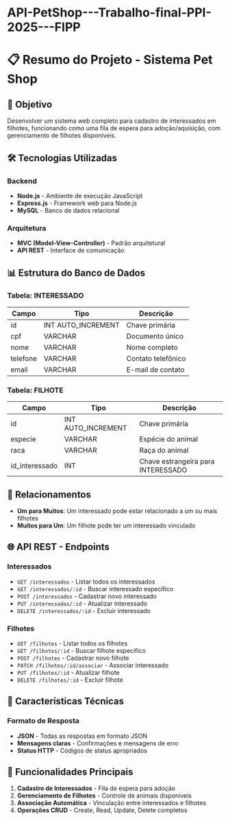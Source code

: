 # API-PetShop---Trabalho-final-PPI-2025---FIPP
# 📋 Resumo do Projeto - Sistema Pet Shop

## 🎯 **Objetivo**
Desenvolver um sistema web completo para cadastro de interessados em filhotes, funcionando como uma fila de espera para adoção/aquisição, com gerenciamento de filhotes disponíveis.

## 🛠 **Tecnologias Utilizadas**

### **Backend**
- **Node.js** - Ambiente de execução JavaScript
- **Express.js** - Framework web para Node.js
- **MySQL** - Banco de dados relacional

### **Arquitetura**
- **MVC (Model-View-Controller)** - Padrão arquitetural
- **API REST** - Interface de comunicação

## 📊 **Estrutura do Banco de Dados**

### **Tabela: INTERESSADO**
| Campo | Tipo | Descrição |
|-------|------|------------|
| id | INT AUTO_INCREMENT | Chave primária |
| cpf | VARCHAR | Documento único |
| nome | VARCHAR | Nome completo |
| telefone | VARCHAR | Contato telefônico |
| email | VARCHAR | E-mail de contato |

### **Tabela: FILHOTE**
| Campo | Tipo | Descrição |
|-------|------|------------|
| id | INT AUTO_INCREMENT | Chave primária |
| especie | VARCHAR | Espécie do animal |
| raca | VARCHAR | Raça do animal |
| id_interessado | INT | Chave estrangeira para INTERESSADO |

## 🔗 **Relacionamentos**
- **Um para Muitos**: Um interessado pode estar relacionado a um ou mais filhotes
- **Muitos para Um**: Um filhote pode ter um interessado vinculado

## 🌐 **API REST - Endpoints**

### **Interessados**
- `GET /interessados` - Listar todos os interessados
- `GET /interessados/:id` - Buscar interessado específico
- `POST /interessados` - Cadastrar novo interessado
- `PUT /interessados/:id` - Atualizar interessado
- `DELETE /interessados/:id` - Excluir interessado

### **Filhotes**
- `GET /filhotes` - Listar todos os filhotes
- `GET /filhotes/:id` - Buscar filhote específico
- `POST /filhotes` - Cadastrar novo filhote
- `PATCH /filhotes/:id/associar` - Associar interessado
- `PUT /filhotes/:id` - Atualizar filhote
- `DELETE /filhotes/:id` - Excluir filhote

## 📝 **Características Técnicas**

### **Formato de Resposta**
- **JSON** - Todas as respostas em formato JSON
- **Mensagens claras** - Confirmações e mensagens de erro
- **Status HTTP** - Códigos de status apropriados

## 🎨 **Funcionalidades Principais**
1. **Cadastro de Interessados** - Fila de espera para adoção
2. **Gerenciamento de Filhotes** - Controle de animais disponíveis
3. **Associação Automática** - Vinculação entre interessados e filhotes
4. **Operações CRUD** - Create, Read, Update, Delete completos
